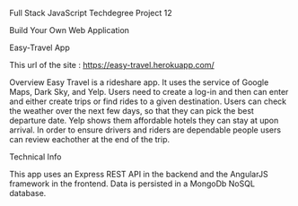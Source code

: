 Full Stack JavaScript Techdegree Project 12

Build Your Own Web Application

Easy-Travel App

This url of the site : https://easy-travel.herokuapp.com/

Overview
Easy Travel is a rideshare app. It uses the service of Google Maps, Dark Sky, and Yelp. Users need to create a log-in and then can enter and either create trips or find rides to a given destination. Users can check the weather over the next few days, so that they can pick the best departure date. Yelp shows them affordable hotels they can stay at upon arrival. In order to ensure drivers and riders are dependable people users can review eachother at the end of the trip. 


Technical Info

This app uses an Express REST API in the backend and the AngularJS framework in the frontend. Data is persisted in a MongoDb NoSQL database.

